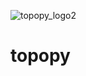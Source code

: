 ![topopy_logo2](https://user-images.githubusercontent.com/21242618/114177992-61ee6400-993d-11eb-9f66-446f06510842.jpg)
# topopy

